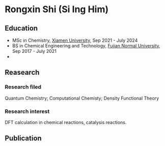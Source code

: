 # Rongxin Shi (Si Ing Him)

## Education
- MSc in Chemistry, [Xiamen University](https://en.xmu.edu.cn/main.htm), Sep 2021 - July 2024  
- BS in Chemical Engineering and Technology, [Fujian Normal University](https://www.fjnu.edu.cn/english/main.htm), Sep 2017 - July 2021
- 
## Reasearch 
### Research filed
Quantum Chemistry; Computational Chemisty; Density Functional Theory
### Research interest
DFT calculation in chemical reactions, catalysis reactions.

## Publication

